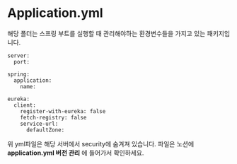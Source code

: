 # Application.yml
해당 폴더는 스프링 부트를 실행할 때 관리해야하는 환경변수들을 가지고 있는 패키지입니다.

```
server:
  port: 

spring:
  application:
    name: 

eureka:
  client:
    register-with-eureka: false
    fetch-registry: false
    service-url:
      defaultZone: 

```
위 yml파일은 해당 서버에서 security에 숨겨져 있습니다. 
파일은 노션에 **application.yml 버전 관리** 에 들어가서 확인하세요.
